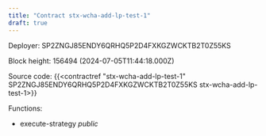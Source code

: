 ```yaml
---
title: "Contract stx-wcha-add-lp-test-1"
draft: true
---
```

Deployer: SP2ZNGJ85ENDY6QRHQ5P2D4FXKGZWCKTB2T0Z55KS


 



Block height: 156494 (2024-07-05T11:44:18.000Z)

Source code: {{<contractref "stx-wcha-add-lp-test-1" SP2ZNGJ85ENDY6QRHQ5P2D4FXKGZWCKTB2T0Z55KS stx-wcha-add-lp-test-1>}}

Functions:

* execute-strategy _public_
